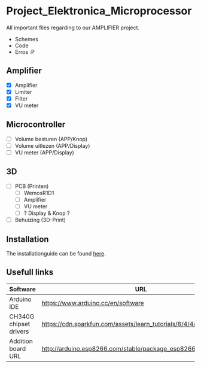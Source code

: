 # Project_Elektronica_Microprocessor
All important files regarding to our AMPLIFIER project. 

- Schemes
- Code
- Erros :P

## Amplifier

- [x] Amplifier
- [x] Limiter
- [x] Filter
- [x] VU meter

## Microcontroller
- [ ] Volume besturen (APP/Knop)
- [ ] Volume uitlezen (APP/Display)
- [ ] VU meter (APP/Display)

## 3D
- [ ] PCB (Printen)
    - [ ] WemosR1D1
    - [ ] Amplifier
    - [ ] VU meter
    - [ ] ? Display & Knop ?
- [ ] Behuizing (3D-Print)

## Installation
The installationguide can be found [here](https://github.com/Lauwy222/Project_Elektronica_Microprocessor/blob/main/INSTALL.md).


## Usefull links

| Software | URL |
| ------ | ------ |
| Arduino IDE | https://www.arduino.cc/en/software |
| CH340G chipset drivers | https://cdn.sparkfun.com/assets/learn_tutorials/8/4/4/CH341SER.EXE |
| Addition board URL | http://arduino.esp8266.com/stable/package_esp8266com_index.json |



[HOME]: https://github.com/Lauwy222/Project_Elektronica_Microprocessor "Go back"
[IDE]: https://www.arduino.cc/en/software 
[CH340G-Drivers]: https://cdn.sparkfun.com/assets/learn_tutorials/8/4/4/CH341SER.EXE
[ABU]: http://arduino.esp8266.com/stable/package_esp8266com_index.json


